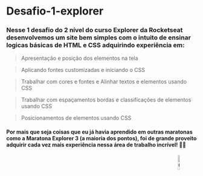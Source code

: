 # Desafio-1-explorer
<h3>
  Nesse 1 desafio do 2 nível do curso Explorer da Rocketseat desenvolvemos um site bem simples com o intuito de ensinar logicas básicas de HTML e CSS adquirindo experiência em:
</h3>

> Apresentação e posição dos elementos na tela

> Aplicando fontes customizadas e iniciando o CSS

> Trabalhar com cores e fontes e Alinhar textos e elementos usando CSS

> Trabalhar com espaçamentos bordas e classificações de elementos usando CSS

> Posicionamentos de elementos usando CSS

<h4>
  Por mais que seja  coisas que eu já havia aprendido em outras maratonas como a Maratona Explorer 3 (a maioria dos pontos), foi de grande proveito adquirir cada vez mais experiência nessa área de trabalho incrível! 🚀💜 
</h4>
<img width="10%" align="right" alt="Github Image" src="https://github.com/SP-XD/SP-XD/blob/main/images/linux_rounded.gif?raw=true" />

